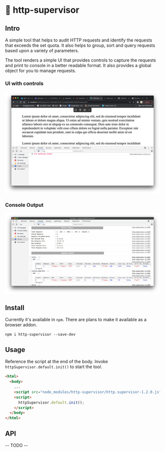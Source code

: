 # 👮 http-supervisor

## Intro

A simple tool that helps to audit HTTP requests and identify the requests that exceeds the set quota. It also helps to group, sort and query requests based upon 
a variety of parameters.

The tool renders a simple UI that provides controls to capture the requests and print to console in a better readable format. It also provides a global object for you 
to manage requests.

### UI with controls

![Screen Shot](https://github.com/VJAI/http-supervisor/blob/main/ui.png)

### Console Output

![Screen Shot](https://github.com/VJAI/http-supervisor/blob/main/console.png)

## Install

Currently it's available in `npm`. There are plans to make it available as a browser addon.

```shell
npm i http-supervisor --save-dev
``` 

## Usage

Reference the script at the end of the body. Invoke `httpSupervisor.default.init()` to start the tool.

```html
<html>
  <body>
    ...
    <script src="node_modules/http-supervisor/http.supervisor-1.2.0.js"></script>
    <script>
      httpSupervisor.default.init();
    </script>
  </body>
</html>
```

## API

-- TODO --
